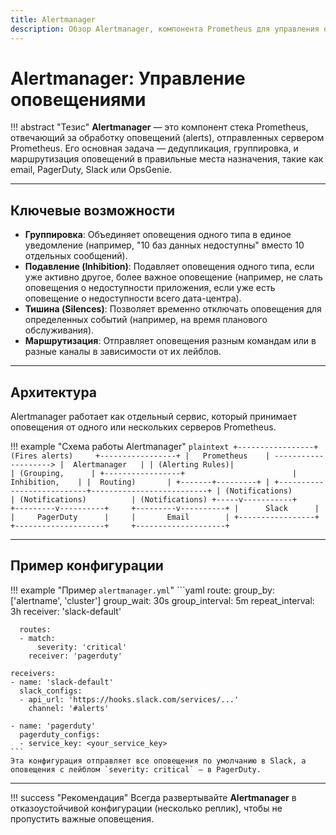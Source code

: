 ```yaml
---
title: Alertmanager
description: Обзор Alertmanager, компонента Prometheus для управления оповещениями.
---
```


# Alertmanager: Управление оповещениями

!!! abstract "Тезис"
    **Alertmanager** — это компонент стека Prometheus, отвечающий за обработку оповещений (alerts), отправленных сервером Prometheus. Его основная задача — дедупликация, группировка, и маршрутизация оповещений в правильные места назначения, такие как email, PagerDuty, Slack или OpsGenie.

---

## Ключевые возможности

-   **Группировка**: Объединяет оповещения одного типа в единое уведомление (например, "10 баз данных недоступны" вместо 10 отдельных сообщений).
-   **Подавление (Inhibition)**: Подавляет оповещения одного типа, если уже активно другое, более важное оповещение (например, не слать оповещения о недоступности приложения, если уже есть оповещение о недоступности всего дата-центра).
-   **Тишина (Silences)**: Позволяет временно отключать оповещения для определенных событий (например, на время планового обслуживания).
-   **Маршрутизация**: Отправляет оповещения разным командам или в разные каналы в зависимости от их лейблов.

---

## Архитектура

Alertmanager работает как отдельный сервис, который принимает оповещения от одного или нескольких серверов Prometheus.

!!! example "Схема работы Alertmanager"
    ```plaintext
    +-----------------+     (Fires alerts)     +-----------------+
    |   Prometheus    | --------------------> |  Alertmanager   |
    | (Alerting Rules)|                        | (Grouping,      |
    +-----------------+                        |  Inhibition,    |
                                             |  Routing)       |
                                             +-------+---------+
                                                     |
                         +---------------------------+--------------------------+
                         | (Notifications)           | (Notifications)          | (Notifications)
                   +-----v-----------+     +---------v----------+     +---------v----------+
                   |      Slack      |     |     PagerDuty      |     |       Email        |
                   +-----------------+     +--------------------+     +--------------------+
    ```

---

## Пример конфигурации

!!! example "Пример `alertmanager.yml`"
    ```yaml
    route:
      group_by: ['alertname', 'cluster']
      group_wait: 30s
      group_interval: 5m
      repeat_interval: 3h
      receiver: 'slack-default'

      routes:
      - match:
          severity: 'critical'
        receiver: 'pagerduty'

    receivers:
    - name: 'slack-default'
      slack_configs:
      - api_url: 'https://hooks.slack.com/services/...'
        channel: '#alerts'

    - name: 'pagerduty'
      pagerduty_configs:
      - service_key: <your_service_key>
    ```
    Эта конфигурация отправляет все оповещения по умолчанию в Slack, а оповещения с лейблом `severity: critical` — в PagerDuty.

---

!!! success "Рекомендация"
    Всегда развертывайте **Alertmanager** в отказоустойчивой конфигурации (несколько реплик), чтобы не пропустить важные оповещения.

